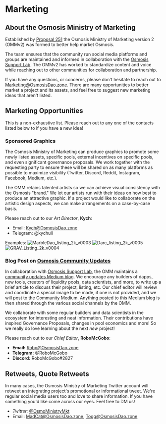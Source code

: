 # Marketing

## About the Osmosis Ministry of Marketing

Established by [Proposal 251](https://wallet.keplr.app/chains/osmosis/proposals/251) the Osmosis Ministry of Marketing version 2 (OMMv2) was formed to better help market Osmosis.

The team ensures that the community run social media platforms and groups are maintained and informed in collaboration with the [Osmosis Support Lab](https://support.osmosis.zone/). The OMMv2 has worked to standardize content and voice while reaching out to other communities for collaboration and partnership.

If you have any questions, or concerns, please don't hesitate to reach out to [Marketing@OsmosisDao.zone](mailto:marketing@OsmosisDao.zone). There are many opportunities to better market a project and its assets, and feel free to suggest new marketing ideas that aren't listed.

## Marketing Opportunities

This is a non-exhaustive list. Please reach out to any one of the contacts listed below to if you have a new idea!

### Sponsored Graphics

The Osmosis Ministry of Marketing can produce graphics to promote some newly listed assets, specific pools, external incentives on specific pools, and even significant governance proposals. We work together with the requesting party to ensure these will be shared on as many platforms as possible to maximize visibility (Twitter, Discord, Reddit, Instagram, Facebook, Medium, etc.).

The OMM retains talented artists so we can achieve visual consistency with the Osmosis "brand." We let our artists run with their ideas on how best to produce an attractive graphic. If a project would like to collaborate on the artistic design aspects, we can make arrangements on a case-by-case basis.

Please reach out to our *Art Director*, **Kych**:

- Email: [Kych@OsmosisDao.zone](mailto:Kych@OsmosisDao.zone)
- Telegram: @kychuli

Examples:
![MarbleDao_listing_2k_v0003](https://user-images.githubusercontent.com/95667791/160200726-93aeb660-244b-4f9f-affa-86525cc095b3.png)
![Darc_listing_2k_v0005](https://user-images.githubusercontent.com/95667791/160200760-f14eb0eb-5142-47a0-a4ff-55b6feffe02f.png)
![GRAV_Listing_2k_v0004](https://user-images.githubusercontent.com/95667791/160200328-07f753b1-3b50-4544-973a-b1a60502d1f2.png)

### Blog Post on [Osmosis Community Updates](https://medium.com/osmosis-community-updates/)

In collaboration with [Osmosis Support Lab](https://support.osmosis.zone/), the OMM maintains a [community updates Medium blog](https://medium.com/osmosis-community-updates/). We encourage any builders of dapps, new tools, creators of liquidity pools, data scientists, and more, to write up a brief article to discuss their project, listing, etc. Our chief editor will review and coordinate a special image to be made, if one is not provided, and we will post to the Community Medium. Anything posted to this Medium blog is then shared through the various social channels by the OMM.

We collaborate with some regular builders and data scientists in the ecosystem for interesting and neat information. Their contributions have inspired Governance Proposals, changes in pool economics and more! So we really do love learning about the next *new* project!

Please reach out to our *Chief Editor*, **RoboMcGobo**:

- **Email:** [Robo@OsmosisDao.zone](mailto:Robo@OsmosisDao.zone)
- **Telegram:** @RoboMcGobo
- **Discord:** RoboMcGobo#2827

## Retweets, Quote Retweets

In many cases, the Osmosis Ministry of Marketing Twitter account will retweet an integrating project's promotional or informational tweet. We're regular social media users too and love to share information. If you have something you'd like come across our eyes. Feel free to DM us!

- *Twitter:* [@OsmoMinistryMkt](https://twitter.com/OsmoMinistryMkt)
- Email: [MadCat@OsmosisDao.zone](mailto:MadCat@OsmosisDao.zone), [Togg@OsmosisDao.zone](mailto:Togg@OsmosisDao.zone)